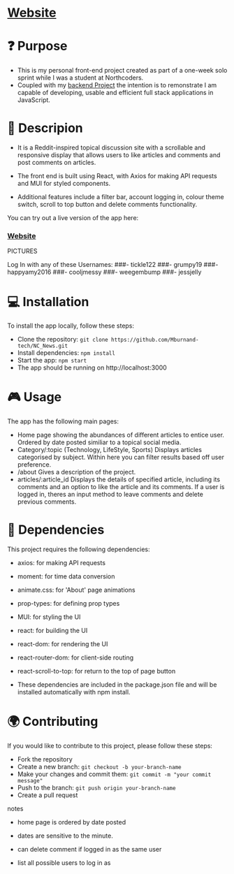 # [Website](https://burnet-news.netlify.app/)
# :question: Purpose

- This is my personal front-end project created as part of a one-week solo sprint while I was a student at Northcoders. 
- Coupled with my [backend Project](https://github.com/Mburnand-tech/News_Server) the intention is to remonstrate I am capable of developing, usable and efficient full stack applications in JavaScript. 

# :microphone: Descripion
  
- It is a Reddit-inspired topical discussion site with a scrollable and responsive display that allows users to like articles and comments and post comments on articles. 
- The front end is built using React, with Axios for making API requests and MUI for styled components. 
  
- Additional features include a filter bar, account logging in, colour theme switch, scroll to top button and delete comments functionality.

You can try out a live version of the app here:
### [Website](https://burnet-news.netlify.app/)

PICTURES
  
Log In with any of these Usernames:
###- tickle122
###- grumpy19
###- happyamy2016
###- cooljmessy
###- weegembump
###- jessjelly

# :computer: Installation
  
To install the app locally, follow these steps:

- Clone the repository: `git clone https://github.com/Mburnand-tech/NC_News.git`
- Install dependencies: `npm install`
- Start the app: `npm start`
- The app should be running on http://localhost:3000

# :video_game: Usage
  
The app has the following main pages:

- Home page showing the abundances of different articles to entice user. Ordered by date posted similiar to a topical social media. 
- Category/:topic (Technology, LifeStyle, Sports) Displays articles categorised by subject. Within here you can filter results based off user preference. 
- /about Gives a description of the project.
- articles/:article_id Displays the details of specified article, including its comments and an option to like the article and its comments. If a user is logged in, theres an input method to leave comments and delete previous comments. 
  
# :electric_plug: Dependencies
  
This project requires the following dependencies:

- axios: for making API requests
- moment: for time data conversion
- animate.css: for 'About' page animations
- prop-types: for defining prop types
- MUI: for styling the UI
- react: for building the UI
- react-dom: for rendering the UI
- react-router-dom: for client-side routing
- react-scroll-to-top: for return to the top of page button

- These dependencies are included in the package.json file and will be installed automatically with npm install.

# :earth_africa: Contributing
  
If you would like to contribute to this project, please follow these steps:

- Fork the repository
- Create a new branch: `git checkout -b your-branch-name`
- Make your changes and commit them: `git commit -m "your commit message"`
- Push to the branch: `git push origin your-branch-name`
- Create a pull request

notes

- home page is ordered by date posted

- dates are sensitive to the minute. 

- can delete comment if logged in as the same user

- list all possible users to log in as 




